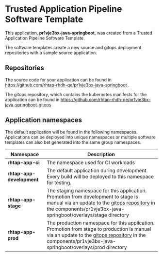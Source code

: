 # Trusted Application Pipeline Software Template

This application, **pr1vje3bx-java-springboot**, was created from a Trusted Application Pipeline Software Template.

The software templates create a new source and gitops deployment repositories with a sample source application. 

## Repositories

The source code for your application can be found in [https://github.com/rhtap-rhdh-qe/pr1vje3bx-java-springboot ](https://github.com/rhtap-rhdh-qe/pr1vje3bx-java-springboot ).
 
The gitops repository, which contains the kubernetes manifests for the application can be found in 
[https://github.com/rhtap-rhdh-qe/pr1vje3bx-java-springboot-gitops ](https://github.com/rhtap-rhdh-qe/pr1vje3bx-java-springboot-gitops ) 

## Application namespaces 

The default application will be found in the following namespaces. Applications can be deployed into unique namespaces or multiple software templates can also bet generated into the same group namespaces.  

|  Namespace   |  Description   |  
| -------- | -------- |
| **rhtap-app-ci** | The namespace used for CI workloads |
| **rhtap-app-development** | The default application during development. Every build will be deployed to this namespace for testing. |
| **rhtap-app-stage** | The staging namespace for this application. Promotion from development to stage is manual via an update to the [gitops repository](https://github.com/rhtap-rhdh-qe/pr1vje3bx-java-springboot-gitops ) in the components/pr1vje3bx-java-springboot/overlays/stage directory |
| **rhtap-app-prod** | The production namespace for this application. Promotion from stage to production is manual via an update to the [gitops repository](https://github.com/rhtap-rhdh-qe/pr1vje3bx-java-springboot-gitops ) in the components/pr1vje3bx-java-springboot/overlays/prod directory |